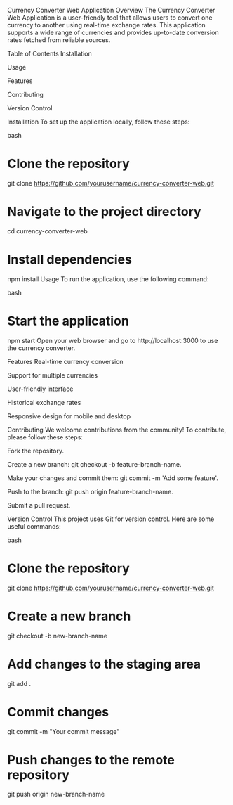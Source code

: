 Currency Converter Web Application
Overview
The Currency Converter Web Application is a user-friendly tool that allows users to convert one currency to another using real-time exchange rates. This application supports a wide range of currencies and provides up-to-date conversion rates fetched from reliable sources.

Table of Contents
Installation

Usage

Features

Contributing

Version Control

Installation
To set up the application locally, follow these steps:

bash
# Clone the repository
git clone https://github.com/yourusername/currency-converter-web.git

# Navigate to the project directory
cd currency-converter-web

# Install dependencies
npm install
Usage
To run the application, use the following command:

bash
# Start the application
npm start
Open your web browser and go to http://localhost:3000 to use the currency converter.

Features
Real-time currency conversion

Support for multiple currencies

User-friendly interface

Historical exchange rates

Responsive design for mobile and desktop

Contributing
We welcome contributions from the community! To contribute, please follow these steps:

Fork the repository.

Create a new branch: git checkout -b feature-branch-name.

Make your changes and commit them: git commit -m 'Add some feature'.

Push to the branch: git push origin feature-branch-name.

Submit a pull request.

Version Control
This project uses Git for version control. Here are some useful commands:

bash
# Clone the repository
git clone https://github.com/yourusername/currency-converter-web.git

# Create a new branch
git checkout -b new-branch-name

# Add changes to the staging area
git add .

# Commit changes
git commit -m "Your commit message"

# Push changes to the remote repository
git push origin new-branch-name
